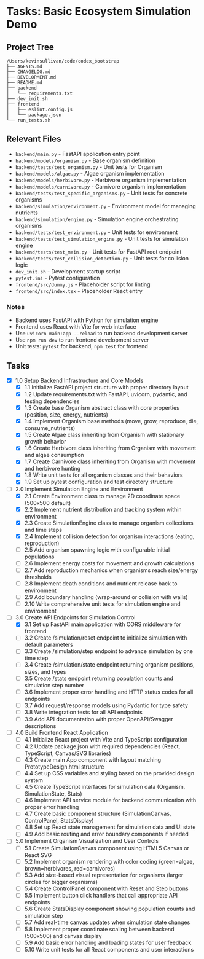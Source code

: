 # Tasks: Basic Ecosystem Simulation Demo

## Project Tree
```
/Users/kevinsullivan/code/codex_bootstrap
├── AGENTS.md
├── CHANGELOG.md
├── DEVELOPMENT.md
├── README.md
├── backend
│   └── requirements.txt
├── dev_init.sh
├── frontend
│   ├── eslint.config.js
│   └── package.json
└── run_tests.sh
```

## Relevant Files

- `backend/main.py` - FastAPI application entry point
- `backend/models/organism.py` - Base organism definition
- `backend/tests/test_organism.py` - Unit tests for Organism
- `backend/models/algae.py` - Algae organism implementation
- `backend/models/herbivore.py` - Herbivore organism implementation
- `backend/models/carnivore.py` - Carnivore organism implementation
- `backend/tests/test_specific_organisms.py` - Unit tests for concrete organisms
- `backend/simulation/environment.py` - Environment model for managing nutrients
- `backend/simulation/engine.py` - Simulation engine orchestrating organisms
- `backend/tests/test_environment.py` - Unit tests for environment
- `backend/tests/test_simulation_engine.py` - Unit tests for simulation engine
- `backend/tests/test_main.py` - Unit tests for FastAPI root endpoint
- `backend/tests/test_collision_detection.py` - Unit tests for collision logic
- `dev_init.sh` - Development startup script
- `pytest.ini` - Pytest configuration
- `frontend/src/dummy.js` - Placeholder script for linting
- `frontend/src/index.tsx` - Placeholder React entry

### Notes

- Backend uses FastAPI with Python for simulation engine
- Frontend uses React with Vite for web interface
- Use `uvicorn main:app --reload` to run backend development server
- Use `npm run dev` to run frontend development server
- Unit tests: `pytest` for backend, `npm test` for frontend

## Tasks

- [x] 1.0 Setup Backend Infrastructure and Core Models
  - [x] 1.1 Initialize FastAPI project structure with proper directory layout
  - [x] 1.2 Update requirements.txt with FastAPI, uvicorn, pydantic, and testing dependencies
  - [x] 1.3 Create base Organism abstract class with core properties (position, size, energy, nutrients)
  - [x] 1.4 Implement Organism base methods (move, grow, reproduce, die, consume_nutrients)
  - [x] 1.5 Create Algae class inheriting from Organism with stationary growth behavior
  - [x] 1.6 Create Herbivore class inheriting from Organism with movement and algae consumption
  - [x] 1.7 Create Carnivore class inheriting from Organism with movement and herbivore hunting
  - [x] 1.8 Write unit tests for all organism classes and their behaviors
  - [x] 1.9 Set up pytest configuration and test directory structure

- [ ] 2.0 Implement Simulation Engine and Environment
  - [x] 2.1 Create Environment class to manage 2D coordinate space (500x500 default)
  - [x] 2.2 Implement nutrient distribution and tracking system within environment
  - [x] 2.3 Create SimulationEngine class to manage organism collections and time steps
  - [x] 2.4 Implement collision detection for organism interactions (eating, reproduction)
  - [ ] 2.5 Add organism spawning logic with configurable initial populations
  - [ ] 2.6 Implement energy costs for movement and growth calculations
  - [ ] 2.7 Add reproduction mechanics when organisms reach size/energy thresholds
  - [ ] 2.8 Implement death conditions and nutrient release back to environment
  - [ ] 2.9 Add boundary handling (wrap-around or collision with walls)
  - [ ] 2.10 Write comprehensive unit tests for simulation engine and environment

- [ ] 3.0 Create API Endpoints for Simulation Control
  - [x] 3.1 Set up FastAPI main application with CORS middleware for frontend
  - [ ] 3.2 Create /simulation/reset endpoint to initialize simulation with default parameters
  - [ ] 3.3 Create /simulation/step endpoint to advance simulation by one time step
  - [ ] 3.4 Create /simulation/state endpoint returning organism positions, sizes, and types
  - [ ] 3.5 Create /stats endpoint returning population counts and simulation step number
  - [ ] 3.6 Implement proper error handling and HTTP status codes for all endpoints
  - [ ] 3.7 Add request/response models using Pydantic for type safety
  - [ ] 3.8 Write integration tests for all API endpoints
  - [ ] 3.9 Add API documentation with proper OpenAPI/Swagger descriptions

- [ ] 4.0 Build Frontend React Application
  - [ ] 4.1 Initialize React project with Vite and TypeScript configuration
  - [ ] 4.2 Update package.json with required dependencies (React, TypeScript, Canvas/SVG libraries)
  - [ ] 4.3 Create main App component with layout matching PrototypeDesign.html structure
  - [ ] 4.4 Set up CSS variables and styling based on the provided design system
  - [ ] 4.5 Create TypeScript interfaces for simulation data (Organism, SimulationState, Stats)
  - [ ] 4.6 Implement API service module for backend communication with proper error handling
  - [ ] 4.7 Create basic component structure (SimulationCanvas, ControlPanel, StatsDisplay)
  - [ ] 4.8 Set up React state management for simulation data and UI state
  - [ ] 4.9 Add basic routing and error boundary components if needed

- [ ] 5.0 Implement Organism Visualization and User Controls
  - [ ] 5.1 Create SimulationCanvas component using HTML5 Canvas or React SVG
  - [ ] 5.2 Implement organism rendering with color coding (green=algae, brown=herbivores, red=carnivores)
  - [ ] 5.3 Add size-based visual representation for organisms (larger circles for bigger organisms)
  - [ ] 5.4 Create ControlPanel component with Reset and Step buttons
  - [ ] 5.5 Implement button click handlers that call appropriate API endpoints
  - [ ] 5.6 Create StatsDisplay component showing population counts and simulation step
  - [ ] 5.7 Add real-time canvas updates when simulation state changes
  - [ ] 5.8 Implement proper coordinate scaling between backend (500x500) and canvas display
  - [ ] 5.9 Add basic error handling and loading states for user feedback
  - [ ] 5.10 Write unit tests for all React components and user interactions

